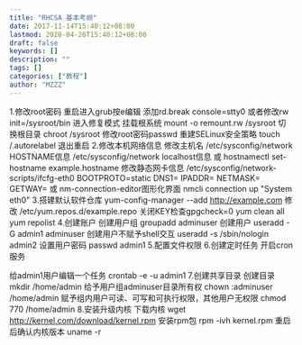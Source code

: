 ```yaml
---
title: "RHCSA 基本考纲"
date: 2017-11-14T15:40:12+08:00
lastmod: 2020-04-26T15:40:12+08:00
draft: false
keywords: []
description: ""
tags: []
categories: ["教程"]
author: "MZZZ"
---
```

<!--more-->


1.修改root密码
重启进入grub按e编辑
添加rd.break console=stty0
或者修改rw init=/sysroot/bin
进入修复模式
挂载根系统
mount -o remount.rw /sysroot
切换根目录
chroot /sysroot
修改root密码passwd
重建SELinux安全策略
touch /.autorelabel
退出重启
2.修改本机网络信息
修改主机名
/etc/sysconfig/network
HOSTNAME信息
/etc/sysconfig/network
localhost信息
或
hostnamectl  set-hostname  example.hostname
修改静态网卡信息
/etc/sysconfig/network-scripts/ifcfg-eth0
BOOTPROTO=static
DNS1=
IPADDR=
NETMASK=
GETWAY=
或
nm-connection-editor图形化界面
nmcli  connection  up  "System eth0" 
3.搭建默认软件仓库
yum-config-manager --add  http://example.com 
修改 /etc/yum.repos.d/example.repo 
关闭KEY检查gpgcheck=0
yum clean all
yum repolist
4.创建账户
创建用户组
groupadd adminuser
创建用户
useradd -G admin1  adminuser
创建用户不赋予shell交互
useradd -s /sbin/nologin admin2
设置用户密码
passwd admin1
5.配置文件权限
6.创建定时任务
开启cron服务

给admin1用户编辑一个任务
crontab -e -u admin1
7.创建共享目录
创建目录
mkdir /home/admin
给予用户组adminuser目录所有权
chown  :adminuser  /home/admin
赋予组内用户可读、可写和可执行权限，其他用户无权限
chmod 770 /home/admin
8.安装升级内核
下载内核
wget http://kernel.com/download/kernel.rpm
安装rpm包
rpm -ivh kernel.rpm
重启后确认内核版本
uname -r
